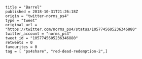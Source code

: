```
title = "Barrel"
published = 2018-10-31T21:26:18Z
origin = "twitter-norms_ps4"
type = "tweet"
original_url = "https://twitter.com/norms_ps4/status/1057745605236346880"
twitter_account = "norms_ps4"
tweet_id = "1057745605236346880"
retweets = 0
favourites = 0
tag = [ "ps4share", "red-dead-redemption-2",]
```

<p class='image'><img src='https://mnf.m17s.net/2018/10/31/Dq3eBYAXgAUXnGA.jpg' alt=''></p>

